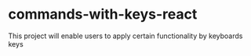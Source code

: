 # commands-with-keys-react
This project will enable users to apply certain functionality by keyboards keys
